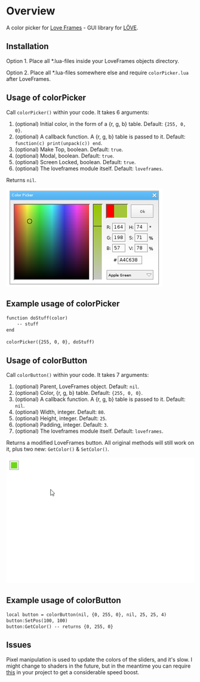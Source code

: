 # Overview
A color picker for [Love Frames](https://github.com/NikolaiResokav/LoveFrames) - GUI library for [LÖVE](http://www.love2d.org).

## Installation
Option 1. Place all *.lua-files inside your LoveFrames objects directory.

Option 2. Place all *.lua-files somewhere else and require ``colorPicker.lua`` after LoveFrames.

## Usage of colorPicker
Call ``colorPicker()`` within your code. It takes 6 arguments:

1. (optional) Initial color, in the form of a {r, g, b} table. Default: ``{255, 0, 0}``.
2. (optional) A callback function. A {r, g, b} table is passed to it. Default: ``function(c) print(unpack(c)) end``.
3. (optional) Make Top, boolean. Default: ``true``.
4. (optional) Modal, boolean. Default: ``true``.
5. (optional) Screen Locked, boolean. Default: ``true``.
6. (optional) The loveframes module itself. Default: ``loveframes``.

Returns ``nil``.

![Screenshot](colorPicker.png)

## Example usage of colorPicker
	function doStuff(color)
		-- stuff
	end

	colorPicker({255, 0, 0}, doStuff)


## Usage of colorButton
Call ``colorButton()`` within your code. It takes 7 arguments:

1. (optional) Parent, LoveFrames object. Default: ``nil``.
2. (optional) Color, {r, g, b} table. Default: ``{255, 0, 0}``.
3. (optional) A callback function. A {r, g, b} table is passed to it. Default: ``nil``.
4. (optional) Width, integer. Default: ``80``.
5. (optional) Height, integer. Default: ``25``.
6. (optional) Padding, integer. Default: ``3``.
7. (optional) The loveframes module itself. Default: ``loveframes``.

Returns a modified LoveFrames button. All original methods will still work on it, plus two new: ``GetColor()`` & ``SetColor()``.

![Screenshot](colorButton.gif)

## Example usage of colorButton
	local button = colorButton(nil, {0, 255, 0}, nil, 25, 25, 4)
	button:SetPos(100, 100)
	button:GetColor() -- returns {0, 255, 0}


## Issues
Pixel manipulation is used to update the colors of the sliders, and it's slow. I might change to shaders in the future, but in the meantime you can require [this](https://github.com/slime73/love-snippets/blob/master/ImageData-FFI/imagedata-ffi.lua) in your project to get a considerable speed boost.
